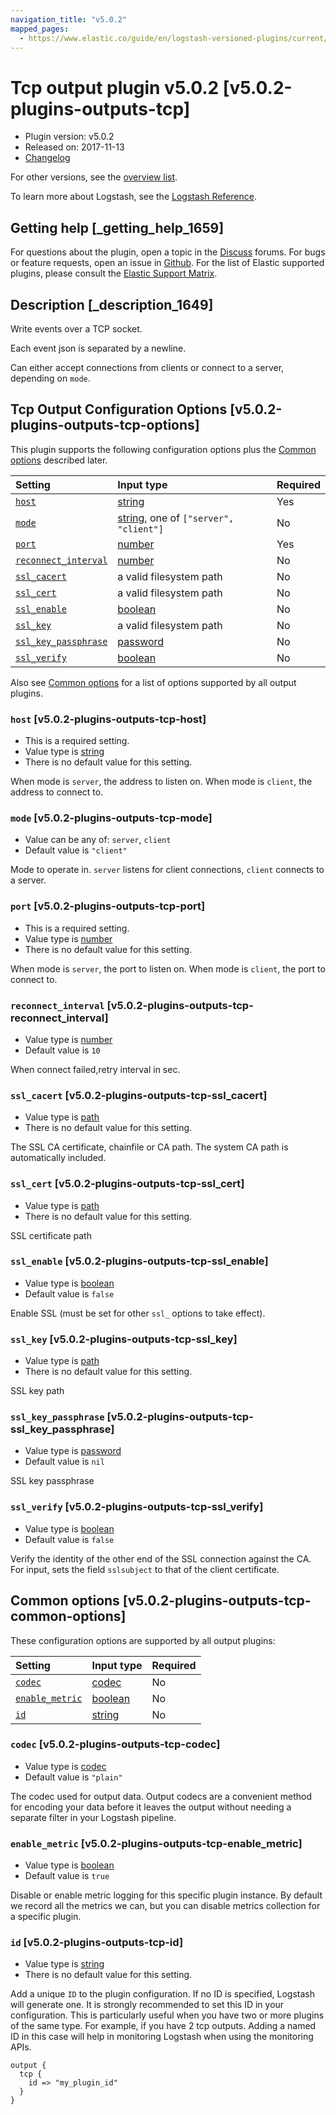 ```yaml
---
navigation_title: "v5.0.2"
mapped_pages:
  - https://www.elastic.co/guide/en/logstash-versioned-plugins/current/v5.0.2-plugins-outputs-tcp.html
---
```


# Tcp output plugin v5.0.2 [v5.0.2-plugins-outputs-tcp]

* Plugin version: v5.0.2
* Released on: 2017-11-13
* [Changelog](https://github.com/logstash-plugins/logstash-output-tcp/blob/v5.0.2/CHANGELOG.md)

For other versions, see the [overview list](output-tcp-index.md).

To learn more about Logstash, see the [Logstash Reference](https://www.elastic.co/guide/en/logstash/current/index.html).

## Getting help [_getting_help_1659]

For questions about the plugin, open a topic in the [Discuss](http://discuss.elastic.co) forums. For bugs or feature requests, open an issue in [Github](https://github.com/logstash-plugins/logstash-output-tcp). For the list of Elastic supported plugins, please consult the [Elastic Support Matrix](https://www.elastic.co/support/matrix#matrix_logstash_plugins).

## Description [_description_1649]

Write events over a TCP socket.

Each event json is separated by a newline.

Can either accept connections from clients or connect to a server, depending on `mode`.

## Tcp Output Configuration Options [v5.0.2-plugins-outputs-tcp-options]

This plugin supports the following configuration options plus the [Common options](v5-0-2-plugins-outputs-tcp.md#v5.0.2-plugins-outputs-tcp-common-options) described later.

| Setting | Input type | Required |
| :- | :- | :- |
| [`host`](v5-0-2-plugins-outputs-tcp.md#v5.0.2-plugins-outputs-tcp-host) | [string](/lsr/value-types.md#string) | Yes |
| [`mode`](v5-0-2-plugins-outputs-tcp.md#v5.0.2-plugins-outputs-tcp-mode) | [string](/lsr/value-types.md#string), one of `["server", "client"]` | No |
| [`port`](v5-0-2-plugins-outputs-tcp.md#v5.0.2-plugins-outputs-tcp-port) | [number](/lsr/value-types.md#number) | Yes |
| [`reconnect_interval`](v5-0-2-plugins-outputs-tcp.md#v5.0.2-plugins-outputs-tcp-reconnect_interval) | [number](/lsr/value-types.md#number) | No |
| [`ssl_cacert`](v5-0-2-plugins-outputs-tcp.md#v5.0.2-plugins-outputs-tcp-ssl_cacert) | a valid filesystem path | No |
| [`ssl_cert`](v5-0-2-plugins-outputs-tcp.md#v5.0.2-plugins-outputs-tcp-ssl_cert) | a valid filesystem path | No |
| [`ssl_enable`](v5-0-2-plugins-outputs-tcp.md#v5.0.2-plugins-outputs-tcp-ssl_enable) | [boolean](/lsr/value-types.md#boolean) | No |
| [`ssl_key`](v5-0-2-plugins-outputs-tcp.md#v5.0.2-plugins-outputs-tcp-ssl_key) | a valid filesystem path | No |
| [`ssl_key_passphrase`](v5-0-2-plugins-outputs-tcp.md#v5.0.2-plugins-outputs-tcp-ssl_key_passphrase) | [password](/lsr/value-types.md#password) | No |
| [`ssl_verify`](v5-0-2-plugins-outputs-tcp.md#v5.0.2-plugins-outputs-tcp-ssl_verify) | [boolean](/lsr/value-types.md#boolean) | No |

Also see [Common options](v5-0-2-plugins-outputs-tcp.md#v5.0.2-plugins-outputs-tcp-common-options) for a list of options supported by all output plugins.

### `host` [v5.0.2-plugins-outputs-tcp-host]

* This is a required setting.
* Value type is [string](/lsr/value-types.md#string)
* There is no default value for this setting.

When mode is `server`, the address to listen on. When mode is `client`, the address to connect to.

### `mode` [v5.0.2-plugins-outputs-tcp-mode]

* Value can be any of: `server`, `client`
* Default value is `"client"`

Mode to operate in. `server` listens for client connections, `client` connects to a server.

### `port` [v5.0.2-plugins-outputs-tcp-port]

* This is a required setting.
* Value type is [number](/lsr/value-types.md#number)
* There is no default value for this setting.

When mode is `server`, the port to listen on. When mode is `client`, the port to connect to.

### `reconnect_interval` [v5.0.2-plugins-outputs-tcp-reconnect_interval]

* Value type is [number](/lsr/value-types.md#number)
* Default value is `10`

When connect failed,retry interval in sec.

### `ssl_cacert` [v5.0.2-plugins-outputs-tcp-ssl_cacert]

* Value type is [path](/lsr/value-types.md#path)
* There is no default value for this setting.

The SSL CA certificate, chainfile or CA path. The system CA path is automatically included.

### `ssl_cert` [v5.0.2-plugins-outputs-tcp-ssl_cert]

* Value type is [path](/lsr/value-types.md#path)
* There is no default value for this setting.

SSL certificate path

### `ssl_enable` [v5.0.2-plugins-outputs-tcp-ssl_enable]

* Value type is [boolean](/lsr/value-types.md#boolean)
* Default value is `false`

Enable SSL (must be set for other `ssl_` options to take effect).

### `ssl_key` [v5.0.2-plugins-outputs-tcp-ssl_key]

* Value type is [path](/lsr/value-types.md#path)
* There is no default value for this setting.

SSL key path

### `ssl_key_passphrase` [v5.0.2-plugins-outputs-tcp-ssl_key_passphrase]

* Value type is [password](/lsr/value-types.md#password)
* Default value is `nil`

SSL key passphrase

### `ssl_verify` [v5.0.2-plugins-outputs-tcp-ssl_verify]

* Value type is [boolean](/lsr/value-types.md#boolean)
* Default value is `false`

Verify the identity of the other end of the SSL connection against the CA. For input, sets the field `sslsubject` to that of the client certificate.

## Common options [v5.0.2-plugins-outputs-tcp-common-options]

These configuration options are supported by all output plugins:

| Setting | Input type | Required |
| :- | :- | :- |
| [`codec`](v5-0-2-plugins-outputs-tcp.md#v5.0.2-plugins-outputs-tcp-codec) | [codec](/lsr/value-types.md#codec) | No |
| [`enable_metric`](v5-0-2-plugins-outputs-tcp.md#v5.0.2-plugins-outputs-tcp-enable_metric) | [boolean](/lsr/value-types.md#boolean) | No |
| [`id`](v5-0-2-plugins-outputs-tcp.md#v5.0.2-plugins-outputs-tcp-id) | [string](/lsr/value-types.md#string) | No |

### `codec` [v5.0.2-plugins-outputs-tcp-codec]

* Value type is [codec](/lsr/value-types.md#codec)
* Default value is `"plain"`

The codec used for output data. Output codecs are a convenient method for encoding your data before it leaves the output without needing a separate filter in your Logstash pipeline.

### `enable_metric` [v5.0.2-plugins-outputs-tcp-enable_metric]

* Value type is [boolean](/lsr/value-types.md#boolean)
* Default value is `true`

Disable or enable metric logging for this specific plugin instance. By default we record all the metrics we can, but you can disable metrics collection for a specific plugin.

### `id` [v5.0.2-plugins-outputs-tcp-id]

* Value type is [string](/lsr/value-types.md#string)
* There is no default value for this setting.

Add a unique `ID` to the plugin configuration. If no ID is specified, Logstash will generate one. It is strongly recommended to set this ID in your configuration. This is particularly useful when you have two or more plugins of the same type. For example, if you have 2 tcp outputs. Adding a named ID in this case will help in monitoring Logstash when using the monitoring APIs.

```
output {
  tcp {
    id => "my_plugin_id"
  }
}
```
